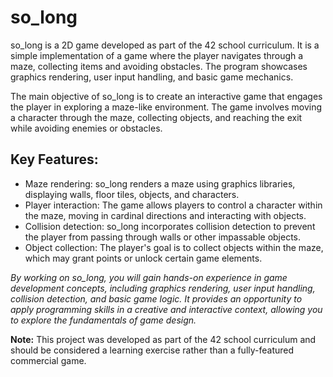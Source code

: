 # so_long

so_long is a 2D game developed as part of the 42 school curriculum. It is a simple implementation of a game where the player navigates through a maze, collecting items and avoiding obstacles. The program showcases graphics rendering, user input handling, and basic game mechanics.

The main objective of so_long is to create an interactive game that engages the player in exploring a maze-like environment. The game involves moving a character through the maze, collecting objects, and reaching the exit while avoiding enemies or obstacles.

## Key Features:

- Maze rendering: so_long renders a maze using graphics libraries, displaying walls, floor tiles, objects, and characters.
- Player interaction: The game allows players to control a character within the maze, moving in cardinal directions and interacting with objects.
- Collision detection: so_long incorporates collision detection to prevent the player from passing through walls or other impassable objects.
- Object collection: The player's goal is to collect objects within the maze, which may grant points or unlock certain game elements.

*By working on so_long, you will gain hands-on experience in game development concepts, including graphics rendering, user input handling, collision detection, and basic game logic. It provides an opportunity to apply programming skills in a creative and interactive context, allowing you to explore the fundamentals of game design.*

**Note:** This project was developed as part of the 42 school curriculum and should be considered a learning exercise rather than a fully-featured commercial game.
